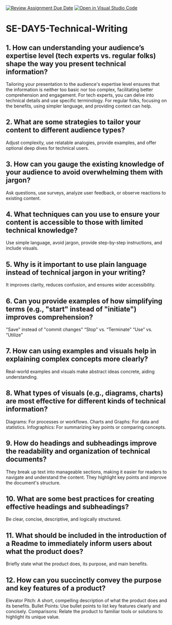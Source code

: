 [![Review Assignment Due Date](https://classroom.github.com/assets/deadline-readme-button-22041afd0340ce965d47ae6ef1cefeee28c7c493a6346c4f15d667ab976d596c.svg)](https://classroom.github.com/a/zsAR-pyY)
[![Open in Visual Studio Code](https://classroom.github.com/assets/open-in-vscode-2e0aaae1b6195c2367325f4f02e2d04e9abb55f0b24a779b69b11b9e10269abc.svg)](https://classroom.github.com/online_ide?assignment_repo_id=18487321&assignment_repo_type=AssignmentRepo)
# SE-DAY5-Technical-Writing
## 1. How can understanding your audience’s expertise level (tech experts vs. regular folks) shape the way you present technical information?
Tailoring your presentation to the audience's expertise level ensures that the information is neither too basic nor too complex, facilitating better comprehension and engagement. For tech experts, you can delve into technical details and use specific terminology. For regular folks, focusing on the benefits, using simpler language, and providing context can help.

## 2. What are some strategies to tailor your content to different audience types?
Adjust complexity, use relatable analogies, provide examples, and offer optional deep dives for technical users.

## 3. How can you gauge the existing knowledge of your audience to avoid overwhelming them with jargon?
Ask questions, use surveys, analyze user feedback, or observe reactions to existing content.

## 4. What techniques can you use to ensure your content is accessible to those with limited technical knowledge?
Use simple language, avoid jargon, provide step-by-step instructions, and include visuals.

## 5. Why is it important to use plain language instead of technical jargon in your writing?
It improves clarity, reduces confusion, and ensures wider accessibility.

## 6. Can you provide examples of how simplifying terms (e.g., "start" instead of "initiate") improves comprehension?
"Save" instead of "commit changes" 
“Stop” vs. “Terminate”
“Use” vs. “Utilize”

## 7. How can using examples and visuals help in explaining complex concepts more clearly?
Real-world examples and visuals make abstract ideas concrete, aiding understanding.

## 8. What types of visuals (e.g., diagrams, charts) are most effective for different kinds of technical information?
Diagrams: For processes or workflows.
Charts and Graphs: For data and statistics.
Infographics: For summarizing key points or comparing concepts.

## 9. How do headings and subheadings improve the readability and organization of technical documents?
They break up text into manageable sections, making it easier for readers to navigate and understand the content.
They highlight key points and improve the document's structure.

## 10. What are some best practices for creating effective headings and subheadings?
Be clear, concise, descriptive, and logically structured.

## 11. What should be included in the introduction of a Readme to immediately inform users about what the product does?
Briefly state what the product does, its purpose, and main benefits.

## 12. How can you succinctly convey the purpose and key features of a product?
Elevator Pitch: A short, compelling description of what the product does and its benefits.
Bullet Points: Use bullet points to list key features clearly and concisely.
Comparisons: Relate the product to familiar tools or solutions to highlight its unique value.

